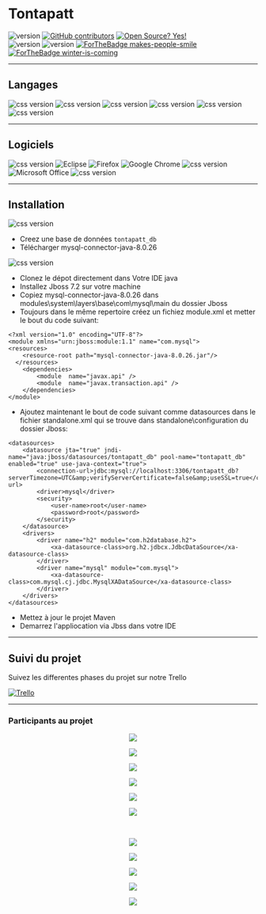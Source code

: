 # Tontapatt 
![version](https://img.shields.io/badge/Maintained%3F-yes-green.svg) [![GitHub contributors](https://img.shields.io/github/contributors/hajjoujti/Project-3_Group-1_Tontapatt.svg)](https://GitHub.com/hajjoujti/Project-3_Group-1_Tontapatt/graphs/contributors/) [![Open Source? Yes!](https://badgen.net/badge/Open%20Source%20%3F/Yes%21/blue?icon=github)](https://github.com/hajjoujti/Project-3_Group-1_Tontapatt/)
<br/>
![version](http://ForTheBadge.com/images/badges/built-by-developers.svg) ![version](http://ForTheBadge.com/images/badges/built-with-love.svg)
[![ForTheBadge makes-people-smile](http://ForTheBadge.com/images/badges/makes-people-smile.svg)](http://ForTheBadge.com) [![ForTheBadge winter-is-coming](http://ForTheBadge.com/images/badges/winter-is-coming.svg)](http://ForTheBadge.com)

---

## Langages
![css version](https://img.shields.io/badge/Java-ED8B00?style=for-the-badge&logo=java&logoColor=white)
![css version](https://img.shields.io/badge/JavaScript-F7DF1E?style=for-the-badge&logo=javascript&logoColor=black)
![css version](https://img.shields.io/badge/MySQL-00000F?style=for-the-badge&logo=mysql&logoColor=white)
![css version](https://img.shields.io/badge/Bootstrap-563D7C?style=for-the-badge&logo=bootstrap&logoColor=white)
![css version](https://img.shields.io/badge/HTML5-E34F26?style=for-the-badge&logo=html5&logoColor=white)
![css version](https://img.shields.io/badge/CSS3-1572B6?style=for-the-badge&logo=css3&logoColor=white)

---

## Logiciels
![css version](https://img.shields.io/badge/Windows-0078D6?style=for-the-badge&logo=windows&logoColor=white)
![Eclipse](https://img.shields.io/badge/Eclipse-FE7A16.svg?style=for-the-badge&logo=Eclipse&logoColor=white)
![Firefox](https://img.shields.io/badge/Firefox-FF7139?style=for-the-badge&logo=Firefox-Browser&logoColor=white)
![Google Chrome](https://img.shields.io/badge/Google%20Chrome-4285F4?style=for-the-badge&logo=GoogleChrome&logoColor=white)
![css version](https://img.shields.io/badge/Discord-7289DA?style=for-the-badge&logo=discord&logoColor=white)
![Microsoft Office](https://img.shields.io/badge/Microsoft_Office-D83B01?style=for-the-badge&logo=microsoft-office&logoColor=white)
![css version](https://aleen42.github.io/badges/src/photoshop.svg)<br/>



---
## Installation
![css version](https://img.shields.io/badge/MySQL-00000F?style=for-the-badge&logo=mysql&logoColor=white)
- Creez une base de données `tontapatt_db`
- Télécharger mysql-connector-java-8.0.26

![css version](https://img.shields.io/badge/Java-ED8B00?style=for-the-badge&logo=java&logoColor=white)
- Clonez le dépot directement dans Votre IDE java
- Installez Jboss 7.2 sur votre machine
- Copiez mysql-connector-java-8.0.26 dans modules\system\layers\base\com\mysql\main du dossier Jboss
- Toujours dans le même repertoire créez un fichiez module.xml et metter le bout du code suivant:<br/>
```
<?xml version="1.0" encoding="UTF-8"?>
<module xmlns="urn:jboss:module:1.1" name="com.mysql">
<resources>
    <resource-root path="mysql-connector-java-8.0.26.jar"/>
  </resources>
    <dependencies>
        <module  name="javax.api" />
        <module  name="javax.transaction.api" />
    </dependencies>
</module>
```
- Ajoutez maintenant le bout de code suivant comme datasources dans le fichier standalone.xml qui se trouve dans standalone\configuration du dossier Jboss:<br/>
```
<datasources>
	<datasource jta="true" jndi-name="java:jboss/datasources/tontapatt_db" pool-name="tontapatt_db" enabled="true" use-java-context="true">
		<connection-url>jdbc:mysql://localhost:3306/tontapatt_db?serverTimezone=UTC&amp;verifyServerCertificate=false&amp;useSSL=true</connection-url>
		<driver>mysql</driver>
		<security>
			<user-name>root</user-name>
			<password>root</password>
		</security>
	</datasource>
	<drivers>
		<driver name="h2" module="com.h2database.h2">
			<xa-datasource-class>org.h2.jdbcx.JdbcDataSource</xa-datasource-class>
		</driver>
		<driver name="mysql" module="com.mysql">
			<xa-datasource-class>com.mysql.cj.jdbc.MysqlXADataSource</xa-datasource-class>
		</driver>
	</drivers>
</datasources>
```
- Mettez à jour le projet Maven
- Demarrez l'appliocation via Jbss dans votre IDE

---

## Suivi du projet
Suivez les differentes phases du projet sur notre Trello

[<img alt="Trello" src="https://img.shields.io/badge/Trello-%23026AA7.svg?style=for-the-badge&logo=Trello&logoColor=white" />](https://trello.com/b/mVxEIsIk/projet-3-nico-fred-jess-basem)

---

### Participants au projet

<p align="center"><a href="https://github.com/cjessica34"><img src="https://img.shields.io/github/followers/cjessica34?label=follow%20cjessica34&style=social"/></a></p>
<p align="center"><img src="https://github-readme-stats.vercel.app/api?username=cjessica34&theme=blue-white"</p><br/>

<p align="center"><a href="https://github.com/fguyont"><img src="https://img.shields.io/github/followers/fguyont?label=follow%20fguyont&style=social"/></a></p>
<p align="center"><img src="https://github-readme-stats.vercel.app/api?username=fguyont&theme=blue-white"</p><br/>

<p align="center"><a href="https://github.com/hajjoujti"><img src="https://img.shields.io/github/followers/hajjoujti?label=follow%20hajjoujti&style=social"/></a></p>
<p align="center"><img src="https://github-readme-stats.vercel.app/api?username=hajjoujti&theme=blue-white"/></p><br/>

<p align="center"><a href="https://github.com/Msaddek"><img src="https://img.shields.io/github/followers/Msaddek?label=follow%20Msaddek&style=social"/></a></p>
<p align="center"><img src="https://github-readme-stats.vercel.app/api?username=Msaddek&theme=blue-white"</p><br/>

<p align="center"><a href="https://github.com/soufyaned"><img src="https://img.shields.io/github/followers/soufyaned?label=follow%20soufyaned&style=social"/></a></p>
<p align="center"><img src="https://github-readme-stats.vercel.app/api?username=soufyaned&theme=blue-white"</p><br/>

<p align="center"><img src="https://contributor-overtime-api.apiseven.com/contributors-svg?chart=contributorOverTime&repo=hajjoujti/Project-3_Group-1_Tontapatt"</p>
